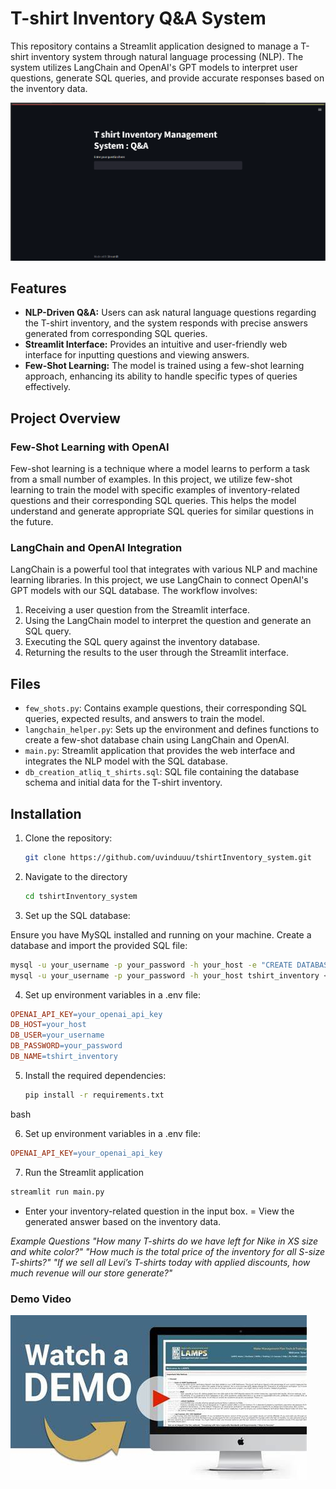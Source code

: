 # T-shirt Inventory Q&A System

This repository contains a Streamlit application designed to manage a T-shirt inventory system through natural language processing (NLP). The system utilizes LangChain and OpenAI's GPT models to interpret user questions, generate SQL queries, and provide accurate responses based on the inventory data.

![Tool Preview](view.png)

## Features

- **NLP-Driven Q&A:** Users can ask natural language questions regarding the T-shirt inventory, and the system responds with precise answers generated from corresponding SQL queries.
- **Streamlit Interface:** Provides an intuitive and user-friendly web interface for inputting questions and viewing answers.
- **Few-Shot Learning:** The model is trained using a few-shot learning approach, enhancing its ability to handle specific types of queries effectively.

## Project Overview

### Few-Shot Learning with OpenAI

Few-shot learning is a technique where a model learns to perform a task from a small number of examples. In this project, we utilize few-shot learning to train the model with specific examples of inventory-related questions and their corresponding SQL queries. This helps the model understand and generate appropriate SQL queries for similar questions in the future.

### LangChain and OpenAI Integration

LangChain is a powerful tool that integrates with various NLP and machine learning libraries. In this project, we use LangChain to connect OpenAI's GPT models with our SQL database. The workflow involves:
1. Receiving a user question from the Streamlit interface.
2. Using the LangChain model to interpret the question and generate an SQL query.
3. Executing the SQL query against the inventory database.
4. Returning the results to the user through the Streamlit interface.

## Files

- `few_shots.py`: Contains example questions, their corresponding SQL queries, expected results, and answers to train the model.
- `langchain_helper.py`: Sets up the environment and defines functions to create a few-shot database chain using LangChain and OpenAI.
- `main.py`: Streamlit application that provides the web interface and integrates the NLP model with the SQL database.
- `db_creation_atliq_t_shirts.sql`: SQL file containing the database schema and initial data for the T-shirt inventory.

## Installation

1. Clone the repository:
   ```bash
   git clone https://github.com/uvinduuu/tshirtInventory_system.git
   ```

2. Navigate to the directory
   ```bash
   cd tshirtInventory_system
   ```
3. Set up the SQL database:

Ensure you have MySQL installed and running on your machine.
Create a database and import the provided SQL file:

```bash
mysql -u your_username -p your_password -h your_host -e "CREATE DATABASE tshirt_inventory;"
mysql -u your_username -p your_password -h your_host tshirt_inventory < tshirt_inventory.sql
```

4. Set up environment variables in a .env file:

```makefile
OPENAI_API_KEY=your_openai_api_key
DB_HOST=your_host
DB_USER=your_username
DB_PASSWORD=your_password
DB_NAME=tshirt_inventory
```

5. Install the required dependencies:
   ```bash
   pip install -r requirements.txt
   ```
bash

6. Set up environment variables in a .env file:

```makefile
OPENAI_API_KEY=your_openai_api_key
```

7. Run the Streamlit application

```bash
streamlit run main.py
```

- Enter your inventory-related question in the input box.
= View the generated answer based on the inventory data.

*Example Questions
"How many T-shirts do we have left for Nike in XS size and white color?"
"How much is the total price of the inventory for all S-size T-shirts?"
"If we sell all Levi’s T-shirts today with applied discounts, how much revenue will our store generate?"*

### Demo Video

[![Demo Video](OIP.jpg)](https://drive.google.com/file/d/1iSTnB5H8RtNnS-m3_vkuETGnSbZapK9L/view?usp=sharing)
